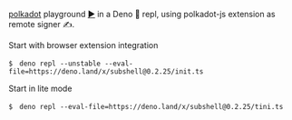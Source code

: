 [polkadot](https://deno.land/x/polkadot) playground [▶️](https://subshell.xyz)
in a Deno 🦕 repl, using polkadot-js extension as remote signer ✍️.

Start with browser extension integration

```
$　deno repl --unstable --eval-file=https://deno.land/x/subshell@0.2.25/init.ts
```

Start in lite mode

```
$　deno repl --eval-file=https://deno.land/x/subshell@0.2.25/tini.ts
```
